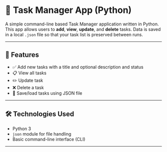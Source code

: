 # 📝 Task Manager  App (Python)

A simple command-line based Task Manager application written in Python. This app allows users to **add**, **view**, **update**, and **delete** tasks. Data is saved in a local `.json` file so that your task list is preserved between runs.

---

## 🚀 Features

- ✅ Add new tasks with a title and optional description and status
- 📋 View all tasks
- ✏️ Update task
- ❌ Delete a task
- 💾 Save/load tasks using JSON file

---

## 🛠️ Technologies Used

- Python 3
- `json` module for file handling
- Basic command-line interface (CLI)

---



